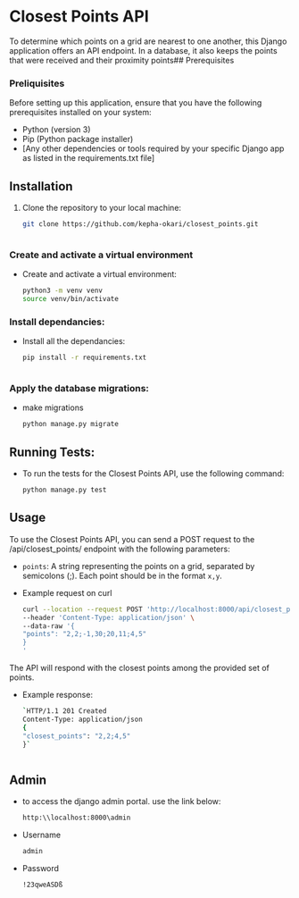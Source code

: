# Closest Points API

To determine which points on a grid are nearest to one another, this Django application offers an API endpoint. In a database, it also keeps the points that were received and their proximity points## Prerequisites

### Preliquisites
Before setting up this application, ensure that you have the following prerequisites installed on your system:

- Python (version 3)
- Pip (Python package installer)
- [Any other dependencies or tools required by your specific Django app as listed in the requirements.txt file]

## Installation
1. Clone the repository to your local machine:
   ```bash
   git clone https://github.com/kepha-okari/closest_points.git



### Create and activate a virtual environment


- Create and activate a virtual environment:
   ```bash
   python3 -m venv venv
   source venv/bin/activate


### Install dependancies:
- Install all the dependancies:
   ```bash
   pip install -r requirements.txt
 


### Apply the database migrations:
-  make migrations

   ```bash
   python manage.py migrate

## Running Tests:
- To run the tests for the Closest Points API, use the following command:
    ```bash
    python manage.py test

## Usage
To use the Closest Points API, you can send a POST request to the /api/closest_points/ endpoint with the following parameters:

* `points`: A string representing the points on a grid, separated by semicolons (;). Each point should be in the format `x,y`.

- Example request on curl
    ```bash
    curl --location --request POST 'http://localhost:8000/api/closest_points/' \
    --header 'Content-Type: application/json' \
    --data-raw '{
    "points": "2,2;-1,30;20,11;4,5"
    }
    '

The API will respond with the closest points among the provided set of points.

- Example response:
    ```bash
    `HTTP/1.1 201 Created
    Content-Type: application/json
    {
    "closest_points": "2,2;4,5"
    }`



## Admin
- to access the django admin portal. use the link below:
    ```bash
    http:\\localhost:8000\admin

- Username
    ```bash
    admin

- Password
    ```bash
    !23qweASDß